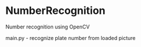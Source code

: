 # NumberRecognition
Number recognition using OpenCV

main.py - recognize plate number from loaded picture

